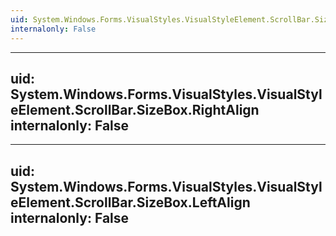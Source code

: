 ```yaml
---
uid: System.Windows.Forms.VisualStyles.VisualStyleElement.ScrollBar.SizeBox
internalonly: False
---
```


---
uid: System.Windows.Forms.VisualStyles.VisualStyleElement.ScrollBar.SizeBox.RightAlign
internalonly: False
---

---
uid: System.Windows.Forms.VisualStyles.VisualStyleElement.ScrollBar.SizeBox.LeftAlign
internalonly: False
---
